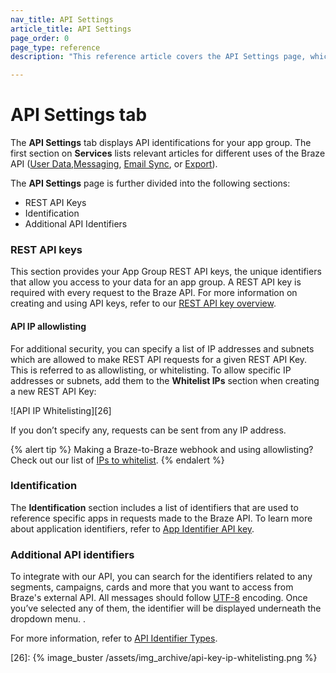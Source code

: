 ```yaml
---
nav_title: API Settings
article_title: API Settings
page_order: 0
page_type: reference
description: "This reference article covers the API Settings page, which displays API identifications for your app group."

---
```


# API Settings tab

The **API Settings** tab displays API identifications for your app group. The first section on **Services** lists relevant articles for different uses of the Braze API ([User Data][3],[Messaging][4], [Email Sync][5], or [Export][6]).

The **API Settings** page is further divided into the following sections:

- REST API Keys
- Identification
- Additional API Identifiers

### REST API keys

This section provides your App Group REST API keys, the unique identifiers that allow you access to your data for an app group. A REST API key is required with every request to the Braze API. For more information on creating and using API keys, refer to our [REST API key overview]({{site.baseurl}}/api/api_key/).

#### API IP allowlisting

For additional security, you can specify a list of IP addresses and subnets which are allowed to make REST API requests for a given REST API Key. This is referred to as allowlisting, or whitelisting. To allow specific IP addresses or subnets, add them to the **Whitelist IPs** section when creating a new REST API Key: 

![API IP Whitelisting][26]

If you don’t specify any, requests can be sent from any IP address.

{% alert tip %}
Making a Braze-to-Braze webhook and using allowlisting? Check out our list of [IPs to whitelist]({{site.baseurl}}/docs/user_guide/message_building_by_channel/webhooks/creating_a_webhook/#ip-whitelisting).
{% endalert %}

### Identification

The **Identification** section includes a list of identifiers that are used to reference specific apps in requests made to the Braze API. To learn more about application identifiers, refer to [App Identifier API key]({{site.baseurl}}/api/api_key/#the-app-identifier-api-key).

### Additional API identifiers

To integrate with our API, you can search for the identifiers related to any segments, campaigns, cards and more that you want to access from Braze's external API. All messages should follow [UTF-8][12] encoding. Once you’ve selected any of them, the identifier will be displayed underneath the dropdown menu. .

For more information, refer to [API Identifier Types]({{site.baseurl}}/api/identifier_types/).

[3]: {{site.baseurl}}/api/endpoints/user_data/
[4]: {{site.baseurl}}/api/endpoints/messaging/
[5]: {{site.baseurl}}/api/endpoints/email/
[6]: {{site.baseurl}}/api/endpoints/export/
[12]: https://en.wikipedia.org/wiki/UTF-8
[26]: {% image_buster /assets/img_archive/api-key-ip-whitelisting.png %}
